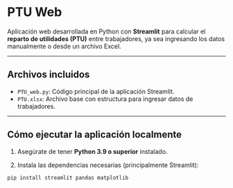 # PTU Web 

Aplicación web desarrollada en Python con **Streamlit** para calcular el **reparto de utilidades (PTU)** entre trabajadores, ya sea ingresando los datos manualmente o desde un archivo Excel.

---

## Archivos incluidos

- `PTU_web.py`: Código principal de la aplicación Streamlit.
- `PTU.xlsx`: Archivo base con estructura para ingresar datos de trabajadores.

---

##  Cómo ejecutar la aplicación localmente

1. Asegúrate de tener **Python 3.9 o superior** instalado.

2. Instala las dependencias necesarias (principalmente Streamlit):

```bash
pip install streamlit pandas matplotlib
